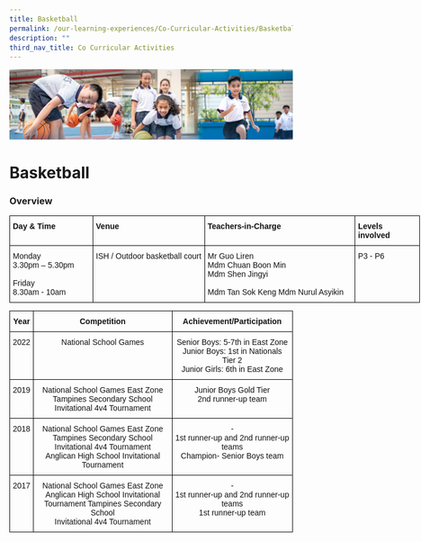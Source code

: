 ```yaml
---
title: Basketball
permalink: /our-learning-experiences/Co-Curricular-Activities/Basketball/
description: ""
third_nav_title: Co Curricular Activities
---
```

![](/images/Our%20Learning%20Experiences.jpg)

Basketball
==========

### **Overview**

<style type="text/css">
.tg  {border-collapse:collapse;border-spacing:0;}
.tg td{border-color:black;border-style:solid;border-width:1px;font-family:Arial, sans-serif;font-size:14px;
  overflow:hidden;padding:10px 5px;word-break:normal;}
.tg th{border-color:black;border-style:solid;border-width:1px;font-family:Arial, sans-serif;font-size:14px;
  font-weight:normal;overflow:hidden;padding:10px 5px;word-break:normal;}
.tg .tg-clkh{color:#121212;font-weight:bold;text-align:left;vertical-align:top}
.tg .tg-kk00{color:#121212;text-align:left;vertical-align:top}
</style>
<table class="tg" style="undefined;table-layout: fixed; width: 730px">
<colgroup>
<col style="width: 148px">
<col style="width: 199px">
<col style="width: 268px">
<col style="width: 115px">
</colgroup>
<thead>
  <tr>
    <th class="tg-clkh">Day &amp; Time</th>
    <th class="tg-clkh">Venue</th>
    <th class="tg-clkh">Teachers-in-Charge</th>
    <th class="tg-clkh">Levels involved</th>
  </tr>
</thead>
<tbody>
  <tr>
    <td class="tg-kk00">Monday<br>3.30pm – 5.30pm<br><br>Friday<br>8.30am - 10am</td>
    <td class="tg-kk00">ISH / Outdoor basketball court</td>
    <td class="tg-kk00">Mr Guo Liren <br>Mdm Chuan Boon Min <br>Mdm Shen Jingyi <br><br>Mdm Tan Sok Keng Mdm Nurul Asyikin </td>
    <td class="tg-kk00">P3 - P6</td>
  </tr>
</tbody>
</table>


<style type="text/css">
.tg  {border-collapse:collapse;border-spacing:0;}
.tg td{border-color:black;border-style:solid;border-width:1px;font-family:Arial, sans-serif;font-size:14px;
  overflow:hidden;padding:10px 5px;word-break:normal;}
.tg th{border-color:black;border-style:solid;border-width:1px;font-family:Arial, sans-serif;font-size:14px;
  font-weight:normal;overflow:hidden;padding:10px 5px;word-break:normal;}
.tg .tg-kf4z{color:#121212;font-weight:bold;text-align:center;vertical-align:top}
.tg .tg-21zi{color:#121212;text-align:center;vertical-align:top}
</style>
<table class="tg">
<thead>
  <tr>
    <th class="tg-kf4z">Year</th>
    <th class="tg-kf4z">Competition</th>
    <th class="tg-kf4z">Achievement/Participation</th>
  </tr>
</thead>
<tbody>
  <tr>
    <td class="tg-21zi">2022</td>
    <td class="tg-21zi"><span style="font-weight:normal;color:#121212">National School Games</span></td>
    <td class="tg-21zi"><span style="font-weight:normal;color:#121212">Senior Boys: 5-7</span>th <span style="font-weight:normal;color:#121212">in East Zone</span><br><span style="font-weight:normal;color:#121212">Junior Boys: 1</span>st <span style="font-weight:normal;color:#121212">in Nationals Tier 2</span><br><span style="font-weight:normal;color:#121212">Junior Girls: 6</span>th <span style="font-weight:normal;color:#121212">in East Zone</span></td>
  </tr>
  <tr>
    <td class="tg-21zi">2019</td>
    <td class="tg-21zi"><span style="font-weight:normal;color:#121212">National School Games East Zone</span><br><span style="font-weight:normal;color:#121212">Tampines Secondary School Invitational 4v4 Tournament</span></td>
    <td class="tg-21zi"><span style="font-weight:normal;color:#121212">Junior Boys Gold Tier</span><br><span style="font-weight:normal;color:#121212">2nd runner-up team</span></td>
  </tr>
  <tr>
    <td class="tg-21zi">2018</td>
    <td class="tg-21zi"><span style="font-weight:normal;color:#121212">National School Games East Zone</span><br><span style="font-weight:normal;color:#121212">Tampines Secondary School Invitational 4v4 Tournament</span><br><span style="font-weight:normal;color:#121212">Anglican High School Invitational Tournament</span></td>
    <td class="tg-21zi"><span style="font-weight:normal;color:#121212">-</span><br><span style="font-weight:normal;color:#121212">1st runner-up and 2nd runner-up teams</span><br><span style="font-weight:normal;color:#121212">Champion- Senior Boys team</span></td>
  </tr>
  <tr>
    <td class="tg-21zi">2017</td>
    <td class="tg-21zi"><span style="font-weight:normal;color:#121212">National School Games East Zone</span><br><span style="font-weight:normal;color:#121212">Anglican High School Invitational Tournament Tampines Secondary School </span><br><span style="font-weight:normal;color:#121212">Invitational 4v4 Tournament</span></td>
    <td class="tg-21zi"><span style="font-weight:normal;color:#121212">-</span><br><span style="font-weight:normal;color:#121212">1st runner-up and 2nd runner-up teams</span><br><span style="font-weight:normal;color:#121212">1st runner-up team</span></td>
  </tr>
</tbody>
</table>